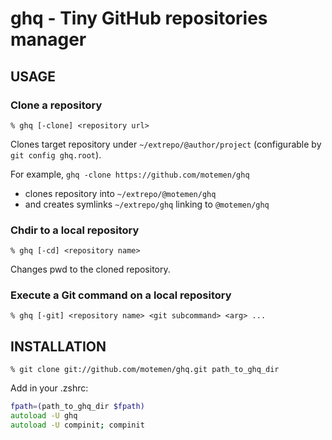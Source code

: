# ghq - Tiny GitHub repositories manager

## USAGE

### Clone a repository

	% ghq [-clone] <repository url>

Clones target repository under `~/extrepo/@author/project` (configurable by `git config ghq.root`).

For example, `ghq -clone https://github.com/motemen/ghq`

 * clones repository into `~/extrepo/@motemen/ghq`
 * and creates symlinks `~/extrepo/ghq` linking to `@motemen/ghq`

### Chdir to a local repository

	% ghq [-cd] <repository name>

Changes pwd to the cloned repository.

### Execute a Git command on a local repository

	% ghq [-git] <repository name> <git subcommand> <arg> ...

## INSTALLATION

	% git clone git://github.com/motemen/ghq.git path_to_ghq_dir

Add in your .zshrc:

```zsh
fpath=(path_to_ghq_dir $fpath)
autoload -U ghq
autoload -U compinit; compinit
```
